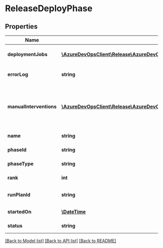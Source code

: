 # ReleaseDeployPhase

## Properties
Name | Type | Description | Notes
------------ | ------------- | ------------- | -------------
**deploymentJobs** | [**\AzureDevOpsClient\Release\AzureDevOpsClient\Release\Model\DeploymentJob[]**](DeploymentJob.md) | Deployment jobs of the phase. | [optional] 
**errorLog** | **string** | Phase execution error logs. | [optional] 
**manualInterventions** | [**\AzureDevOpsClient\Release\AzureDevOpsClient\Release\Model\ManualIntervention[]**](ManualIntervention.md) | List of manual intervention tasks execution information in phase. | [optional] 
**name** | **string** | Name of the phase. | [optional] 
**phaseId** | **string** | ID of the phase. | [optional] 
**phaseType** | **string** | Type of the phase. | [optional] 
**rank** | **int** | Rank of the phase. | [optional] 
**runPlanId** | **string** | Run Plan ID of the phase. | [optional] 
**startedOn** | [**\DateTime**](\DateTime.md) | Phase start time. | [optional] 
**status** | **string** | Status of the phase. | [optional] 

[[Back to Model list]](../README.md#documentation-for-models) [[Back to API list]](../README.md#documentation-for-api-endpoints) [[Back to README]](../README.md)


